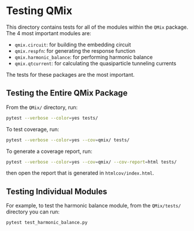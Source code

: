 Testing QMix
============

This directory contains tests for all of the modules within the ``QMix`` package. The 4 most important modules are:
   - ``qmix.circuit``: for building the embedding circuit
   - ``qmix.respfn``: for generating the response function
   - ``qmix.harmonic_balance``: for performing harmonic balance
   - ``qmix.qtcurrent``: for calculating the quasiparticle tunneling currents

The tests for these packages are the most important.

Testing the Entire QMix Package
-------------------------------

From the ``QMix/`` directory, run:

```bash
pytest --verbose --color=yes tests/
```

To test coverage, run:

```bash
pytest --verbose --color=yes --cov=qmix/ tests/
```

To generate a coverage report, run:
```bash
pytest --verbose --color=yes --cov=qmix/ --cov-report=html tests/
```
then open the report that is generated in ``htmlcov/index.html``.

Testing Individual Modules
--------------------------

For example, to test the harmonic balance module, from the ``QMix/tests/`` directory you can run:

```bash
pytest test_harmonic_balance.py
```
